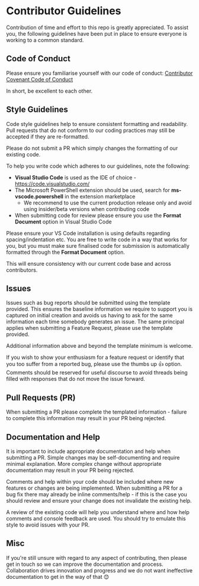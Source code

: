 # Contributor Guidelines

Contribution of time and effort to this repo is greatly appreciated. To assist you, the following guidelines have been put in place to ensure everyone is working to a common standard.

## Code of Conduct

Please ensure you familiarise yourself with our code of conduct: [Contributor Covenant Code of Conduct](Contributor_Covenant_Code_of_Conduct.md)

In short, be excellent to each other.

## Style Guidelines

Code style guidelines help to ensure consistent formatting and readability. Pull requests that do not conform to our coding practices may still be accepted if they are re-formatted.

Please do not submit a PR which simply changes the formatting of our existing code.

To help you write code which adheres to our guidelines, note the following:

*	**Visual Studio Code** is used as the IDE of choice - https://code.visualstudio.com/
*	The Microsoft PowerShell extension should be used, search for **ms-vscode.powershell** in the extension marketplace
    * We recommend to use the current production release only and avoid using insider/beta versions when contributing code
*	When submitting code for review please ensure you use the **Format Document** option in Visual Studio Code

Please ensure your VS Code installation is using defaults regarding spacing/indentation etc. You are free to write code in a way that works for you, but you must make sure finalised code for submission is automatically formatted through the **Format Document** option. 

This will ensure consistency with our current code base and across contributors.

## Issues

Issues such as bug reports should be submitted using the template provided. This ensures the baseline information we require to support you is captured on initial creation and avoids us having to ask for the same information each time somebody generates an issue. The same principal applies when submitting a Feature Request, please use the template provided.

Additional information above and beyond the template minimum is welcome.

If you wish to show your enthusiasm for a feature request or identify that you too suffer from a reported bug, please use the thumbs up :thumbsup: option. Comments should be reserved for useful discourse to avoid threads being filled with responses that do not move the issue forward.

## Pull Requests (PR)

When submitting a PR please complete the templated information - failure to complete this information may result in your PR being rejected.

## Documentation and Help

It is important to include appropriate documentation and help when submitting a PR. Simple changes may be self-documenting and require minimal explanation. More complex change without appropriate documentation may result in your PR being rejected.

Comments and help within your code should be included where new features or changes are being implemented. When submitting a PR for a bug fix there may already be inline comments/help - if this is the case you should review and ensure your change does not invalidate the existing help.

A review of the existing code will help you understand where and how help comments and console feedback are used. You should try to emulate this style to avoid issues with your PR.

## Misc

If you're still unsure with regard to any aspect of contributing, then please get in touch so we can improve the documentation and process.
Collaboration drives innovation and progress and we do not want ineffective documentation to get in the way of that 😊
